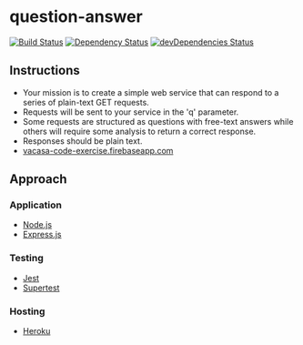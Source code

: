 # question-answer

[![Build Status](https://travis-ci.org/kelley12/question-answer.svg?branch=master)](https://travis-ci.org/kelley12/question-answer)
[![Dependency Status](https://david-dm.org/kelley12/question-answer/status.svg?style=flat)](https://david-dm.org/kelley12/question-answer)
[![devDependencies Status](https://david-dm.org/kelley12/question-answer/dev-status.svg)](https://david-dm.org/kelley12/question-answer?type=dev)

## Instructions

* Your mission is to create a simple web service that can respond to a series of plain-text GET requests.
* Requests will be sent to your service in the 'q' parameter.
* Some requests are structured as questions with free-text answers while others will require some analysis to return a correct response.
* Responses should be plain text.
* [vacasa-code-exercise.firebaseapp.com](https://vacasa-code-exercise.firebaseapp.com/)

## Approach

### Application

* [Node.js](https://nodejs.org/en/)
* [Express.js](https://expressjs.com/)

### Testing

* [Jest](https://jestjs.io/)
* [Supertest](https://github.com/visionmedia/supertest)

### Hosting

* [Heroku](https://www.heroku.com/)
